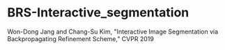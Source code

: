 # BRS-Interactive_segmentation
Won-Dong Jang and Chang-Su Kim, "Interactive Image Segmentation via Backpropagating Refinement Scheme," CVPR 2019

